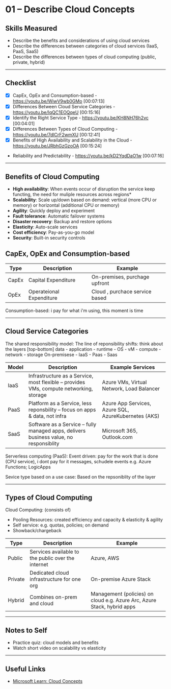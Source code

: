 # 01 – Describe Cloud Concepts 

##  Skills Measured

- Describe the benefits and considerations of using cloud services
- Describe the differences between categories of cloud services (IaaS, PaaS, SaaS)
- Describe the differences between types of cloud computing (public, private, hybrid)

---

##  Checklist

- [x] CapEx, OpEx and Consumption-based - https://youtu.be/WiwV9wb0GMo [00:07:13]
- [X] Differences Between Cloud Service Categories - https://youtu.be/IqQC1EOQqeU [00:15:16]
- [X] Identify the Right Service Type - https://youtu.be/KH8NH76h2vc [00:04:01]
- [X] Differences Between Types of Cloud Computing - https://youtu.be/7dlCrF2wmXU [00:12:41]
- [X] Benefits of High Availability and Scalability in the Cloud - https://youtu.be/JRbhGzGzoOA [00:15:24]
- Reliability and Predictability - https://youtu.be/kD2YqdDaO1w [00:07:16]

---

##  Benefits of Cloud Computing

- **High availability**: When events occur of disruption the service keep functing, the need for muliple resources across regions* 
- **Scalability**: Scale up/down based on demand: vertical (more CPU or memory) or horizontal (additional CPU or memory)
- **Agility**: Quickly deploy and experiment
- **Fault tolerance**: Automatic failover systems
- **Disaster recovery**: Backup and restore options
- **Elasticity**: Auto-scale services
- **Cost efficiency**: Pay-as-you-go model
- **Security**: Built-in security controls

## CapEx, OpEx and Consumption-based

| Type    | Description | Example |
|---------|-------------|---------|
| CapEx | Capital Expenditure | On-premises, purchage upfront | 
| OpEx  | Operateional Expenditure  | Cloud , purchace service based | 

Consumption-based: i pay for what i'm using, this moment is time 

---

## Cloud Service Categories 

The shared responsibility model:
The line of reponsibility shifts: think about the layers [top-bottom] data - application - runtime - OS - vM - compute - network - storage
On-premisese - IaaS - Paas - Saas

| Model | Description | Example Services |
|-------|-------------|------------------|
| IaaS  | Infrastructure as a Service, most flexible – provides VMs, compute networking, storage | Azure VMs, Virtual Network, Load Balancer |
| PaaS  | Platform as a Service, less reponsbility – focus on apps & data, not infra | Azure App Services, Azure SQL, AzureKubernetes (AKS) |
| SaaS  | Software as a Service – fully managed apps, delivers business value, no responsiblity | Microsoft 365, Outlook.com |

Serverless computing (PaaS): 
Event driven: pay for the work that is done (CPU service), i dont pay for it messages, schudele events
e.g. Azure Functions; LogicApps

Sevice type based on a use case:
Based on the repsoniblity of the layer

---

## Types of Cloud Computing

Cloud Computing: 
(consists of)
  - Pooling Resources: created efficiency and capacity & elasticity & agility
  - Self service: e.g. quotas, policies; on demand
  - Showback/chargeback  

| Type    | Description | Example | 
|---------|-------------|---------|
| Public  | Services available to the public over the internet | Azure, AWS | Over the internet, limitless | 
| Private | Dedicated cloud infrastructure for one org | On-premise Azure Stack | Fixed set of service | 
| Hybrid  | Combines on-prem and cloud | Management (policies) on cloud e.g. Azure Arc, Azure Stack, hybrid apps |


---


## Notes to Self

- Practice quiz: cloud models and benefits
- Watch short video on scalability vs elasticity

---

## Useful Links

- [Microsoft Learn: Cloud Concepts](https://learn.microsoft.com/en-us/training/modules/intro-to-azure-fundamentals/)
